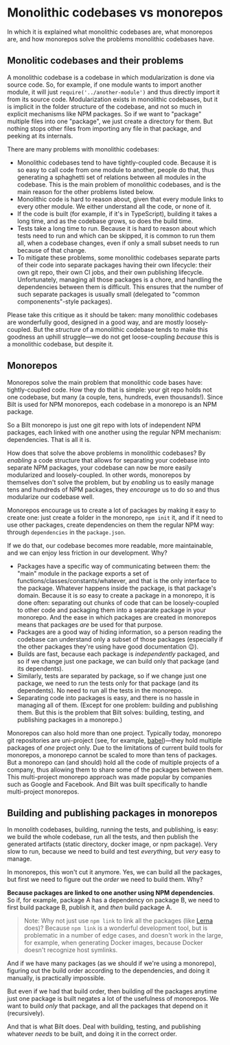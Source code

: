 # Monolithic codebases vs monorepos

In which it is explained what monolithic codebases are, what monorepos are, and how
monorepos solve the problems monolithic codebases have.

## Monolitic codebases and their problems

A monolithic codebase is a codebase in which modularization is done via source code.
So, for example, if one module wants to import another module,
it will just `require('../another-module')` and thus directly import it from its source code.
Modularization exists in monolithic codebases,
but it is implicit in the folder structure of the codebase, and not so much in explicit
mechanisms like NPM packages. So if we want to "package" multiple files into one "package",
we just create a directory for them. But nothing stops other files from importing any file
in that package, and peeking at its internals.

There are many problems with monolithic codebases:

* Monolithic codebases tend to have tightly-coupled code. Because it is so easy to
  call code from one module to another, people do that, thus generating a sphaghetti set
  of relations between all modules in the codebase. This is the main problem of
  monolithic codebases, and is the main reason for the other problems listed below.
* Monolithic code is hard to reason about, given that every module links to every other module.
  We either understand all the code, or none of it.
* If the code is built (for example, if it's in TypeScript), building it takes a long time, and
  as the codebase grows, so does the build time.
* Tests take a long time to run. Because it is hard to reason about which tests
  need to run and which can be skipped, it is common to run them all, when a codebase changes,
  even if only a small subset needs to run because of that change.
* To mitigate these problems,
  some monolithic codebases separate parts of their code into separate packages
  having their own lifecycle: their own git repo, their own CI jobs, and their own publishing
  lifecycle. Unfortunately, managing all those packages is a chore, and handling the dependencies
  between them is difficult. This ensures that the number of such separate packages is usually
  small (delegated to "common componenents"-style packages).

Please take this critique as it should be taken: many monolithic codebases are wonderfully good,
designed in a good way, and are mostly loosely-coupled. But the _structure_ of a monolithic
codebase tends to make this goodness an uphill struggle—we do not get loose-coupling _because_
this is a monolithic codebase, but despite it.

## Monorepos

Monorepos solve the main problem that monolithic code bases have: tightly-coupled code.
How they do that is simple: your git repo holds not one codebase, but many (a couple, tens,
hundreds, even thousands!). Since Bilt is used for NPM monorepos,
each codebase in a monorepo is an NPM package.

So a Bilt monorepo is just one git repo with lots of independent NPM packages, each linked
with one another using the regular NPM mechanism: dependencies. That is all it is.

How does that solve the above problems in monolithic codebases? By _enabling_ a code structure
that allows for separating your codebase into separate NPM packages, your codebase
can now be more easily modularized and loosely-coupled. In other words, monorepos by themselves
don't solve the problem, but by _enabling_ us to easily manage tens and hundreds of NPM packages,
they _encourage_ us to do so and thus modularize our codebase well.

Monorepos encourage us to create a lot of packages by making it easy to create one:
just create a folder in the monorepo, `npm init` it, and if it need to use other packages,
create dependencies on them the regular NPM way: through `dependencies` in the `package.json`.

If we do that, our codebase becomes more readable, more maintainable, and we can
enjoy less friction in our development. Why?

* Packages have a specific way of communicating between them: the "main" module in the package
  exports a set of functions/classes/constants/whatever, and that is the
  only interface to the package. Whatever happens inside the package, is that package's domain.
  Because it is _so_ easy to create a package in a monorepo, it is done often:
  separating out chunks of code that can be loosely-coupled to other code and packaging them
  into a separate package in your monorepo. And the ease in which packages are created in monorepos
  means that packages _are_ be used for that purpose.
* Packages are a good way of hiding information, so a person reading the codebase can understand
  only a subset of those packages (especially if the other packages they're using have
  good documentation 😉).
* Builds are fast, because each package is *independently* packaged, and so if we change just
  one package, we can build only that package (and its dependents).
* Similarly, tests are separated by package, so if we change just one package,
  we need to run the tests only for that package (and its dependents).
  No need to run all the tests in the monorepo.
* Separating code into packages is easy, and there is no hassle in managing all
  of them. (Except for one problem: building and publishing them. But this is the problem
  that Bilt solves: building, testing, and publishing packages in a monorepo.)

Monorepos can also hold more than one project. Typically today, monorepo git repositories
are uni-project (see, for example, [babel](https://babeljs.io/))—they hold multiple packages
of _one_ project only. Due to the limitations of current build tools for monorepos, a
monorepo cannot be scaled to more than tens of packages. But a monorepo can (and should)
hold all the code of multiple projects of a company, thus allowing them to share some of the
packages between them. This multi-project monorepo approach was made popular by
companies such as Google and Facebook. And Bilt was built specifically to handle multi-project
monorepos.

## Building and publishing packages in monorepos

In monolith codebases, building, running the tests, and publishing, is easy:
we build the whole codebase, run all the tests, and then publish the generated artifacts
(static directory, docker image, or npm package).
Very slow to run, because we need to build and test _everything_, but _very_ easy to manage.

In monorepos, this won't cut it anymore. Yes, we can build all the packages, but first
we need to figure out the _order_ we need to build them. Why?

**Because packages are linked to one another using NPM dependencies**. So if, for example,
package A has a dependency on package B, we need to first build package B,
publish it, and _then_ build package A.

> Note: Why not just use `npm link` to link all the packages
(like [Lerna](https://lerna.js.org/) does)? Because `npm link` is a wonderful
development tool, but is problematic in a number of edge cases, and doesn't work in the large,
for example, when generating Docker images, because Docker doesn't recognize host symlinks.

And if we have many packages (as we should if we're using a monorepo), figuring out the
build order according to the dependencies, and doing it manually, is practically impossible.

But even if we had that build order, then building _all_ the packages anytime just one package
is built negates a lot of the usefulness of monorepos. We want to build _only_ that package,
and all the packages that depend on it (recursively).

And that is what Bilt does. Deal with building, testing, and publishing whatever _needs_ to be
built, and doing it in the correct order.
